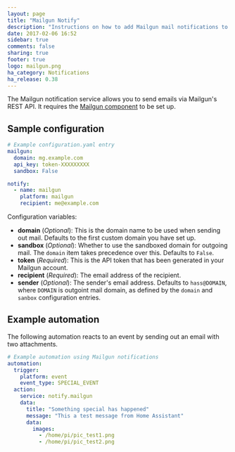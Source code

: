 ```yaml
---
layout: page
title: "Mailgun Notify"
description: "Instructions on how to add Mailgun mail notifications to Home Assistant."
date: 2017-02-06 16:52
sidebar: true
comments: false
sharing: true
footer: true
logo: mailgun.png
ha_category: Notifications
ha_release: 0.38
---
```


The Mailgun notification service allows you to send emails via Mailgun's REST API. It requires the [Mailgun component] to be set up.

[Mailgun component]: /components/mailgun/

## Sample configuration

```yaml
# Example configuration.yaml entry
mailgun:
  domain: mg.example.com
  api_key: token-XXXXXXXXX
  sandbox: False

notify:
  - name: mailgun
    platform: mailgun
    recipient: me@example.com
```

Configuration variables:

- **domain** (*Optional*): This is the domain name to be used when sending out mail. Defaults to the first custom domain you have set up.
- **sandbox** (*Optional*): Whether to use the sandboxed domain for outgoing mail. The `domain` item takes precedence over this. Defaults to `False`.
- **token** (*Required*): This is the API token that has been generated in your Mailgun account.
- **recipient** (*Required*): The email address of the recipient.
- **sender** (*Optional*): The sender's email address. Defaults to `hass@DOMAIN`, where `DOMAIN` is outgoint mail domain, as defined by the `domain` and `sanbox` configuration entries.

## Example automation

The following automation reacts to an event by sending out an email with two attachments.

```yaml
# Example automation using Mailgun notifications
automation:
  trigger:
    platform: event
    event_type: SPECIAL_EVENT
  action:
    service: notify.mailgun
    data:
      title: "Something special has happened"
      message: "This a test message from Home Assistant"
      data:
        images:
          - /home/pi/pic_test1.png
          - /home/pi/pic_test2.png
```
